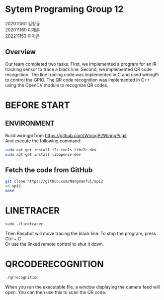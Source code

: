 # Sytem Programing Group 12
202011061 김창규<br>
202011169 이재훈<br>
202211153 이지은<br>
## Overview
Our team completed two tasks. First, we implemented a program for an IR tracking sensor to trace a black line. Second, we implemented QR code recognition. The line tracing code was implemented in C and used wiringPi to control the GPIO. The QR code recognition was implemented in C++ using the OpenCV module to recognize QR codes.

# BEFORE START
## ENVIRONMENT

Build wiringpi  from  https://github.com/WiringPi/WiringPi.git<br>
And execute the following command:

```bash
sudo apt-get install i2c-tools libi2c-dev
sudo apt-get install libopencv-dev
```

## Fetch the code from GitHub
```bash
git clone https://github.com/Nangmanful/sp12
cd sp12
make
```

# LINETRACER

```bash
sudo ./linetracer
```
Then Raspbot will move tracing the black line.
To stop the program, press Ctrl + C <br>
Or use the linked remote control to shut it down.

# QRCODERECOGNITION

```bash
./qrrecognition
```
When you run the executable file, a window displaying the camera feed will open. You can then use this to scan the QR code.


